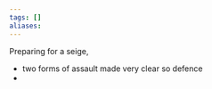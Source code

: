 ```yaml
---
tags: []
aliases:
---
```


Preparing for a seige, 
- two forms of assault made very clear so defence
- 

 
 
 
